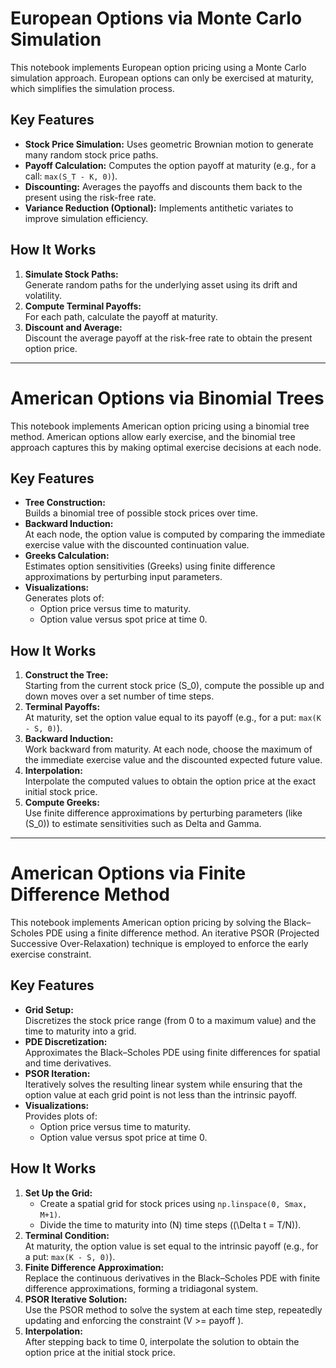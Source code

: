 # European Options via Monte Carlo Simulation

This notebook implements European option pricing using a Monte Carlo simulation approach. European options can only be exercised at maturity, which simplifies the simulation process.

## Key Features
- **Stock Price Simulation:** Uses geometric Brownian motion to generate many random stock price paths.
- **Payoff Calculation:** Computes the option payoff at maturity (e.g., for a call: `max(S_T - K, 0)`).
- **Discounting:** Averages the payoffs and discounts them back to the present using the risk-free rate.
- **Variance Reduction (Optional):** Implements antithetic variates to improve simulation efficiency.

## How It Works
1. **Simulate Stock Paths:**  
   Generate random paths for the underlying asset using its drift and volatility.
2. **Compute Terminal Payoffs:**  
   For each path, calculate the payoff at maturity.
3. **Discount and Average:**  
   Discount the average payoff at the risk-free rate to obtain the present option price.



---




# American Options via Binomial Trees

This notebook implements American option pricing using a binomial tree method. American options allow early exercise, and the binomial tree approach captures this by making optimal exercise decisions at each node.

## Key Features
- **Tree Construction:**  
  Builds a binomial tree of possible stock prices over time.
- **Backward Induction:**  
  At each node, the option value is computed by comparing the immediate exercise value with the discounted continuation value.
- **Greeks Calculation:**  
  Estimates option sensitivities (Greeks) using finite difference approximations by perturbing input parameters.
- **Visualizations:**  
  Generates plots of:
  - Option price versus time to maturity.
  - Option value versus spot price at time 0.

## How It Works
1. **Construct the Tree:**  
   Starting from the current stock price \(S_0\), compute the possible up and down moves over a set number of time steps.
2. **Terminal Payoffs:**  
   At maturity, set the option value equal to its payoff (e.g., for a put: `max(K - S, 0)`).
3. **Backward Induction:**  
   Work backward from maturity. At each node, choose the maximum of the immediate exercise value and the discounted expected future value.
4. **Interpolation:**  
   Interpolate the computed values to obtain the option price at the exact initial stock price.
5. **Compute Greeks:**  
   Use finite difference approximations by perturbing parameters (like \(S_0\)) to estimate sensitivities such as Delta and Gamma.



---




# American Options via Finite Difference Method

This notebook implements American option pricing by solving the Black–Scholes PDE using a finite difference method. An iterative PSOR (Projected Successive Over-Relaxation) technique is employed to enforce the early exercise constraint.

## Key Features
- **Grid Setup:**  
  Discretizes the stock price range (from 0 to a maximum value) and the time to maturity into a grid.
- **PDE Discretization:**  
  Approximates the Black–Scholes PDE using finite differences for spatial and time derivatives.
- **PSOR Iteration:**  
  Iteratively solves the resulting linear system while ensuring that the option value at each grid point is not less than the intrinsic payoff.
- **Visualizations:**  
  Provides plots of:
  - Option price versus time to maturity.
  - Option value versus spot price at time 0.

## How It Works
1. **Set Up the Grid:**  
   - Create a spatial grid for stock prices using `np.linspace(0, Smax, M+1)`.
   - Divide the time to maturity into \(N\) time steps (\(\Delta t = T/N\)).
2. **Terminal Condition:**  
   At maturity, the option value is set equal to the intrinsic payoff (e.g., for a put: `max(K - S, 0)`).
3. **Finite Difference Approximation:**  
   Replace the continuous derivatives in the Black–Scholes PDE with finite difference approximations, forming a tridiagonal system.
4. **PSOR Iterative Solution:**  
   Use the PSOR method to solve the system at each time step, repeatedly updating and enforcing the constraint \(V \>= payoff \).
5. **Interpolation:**  
   After stepping back to time 0, interpolate the solution to obtain the option price at the initial stock price.

